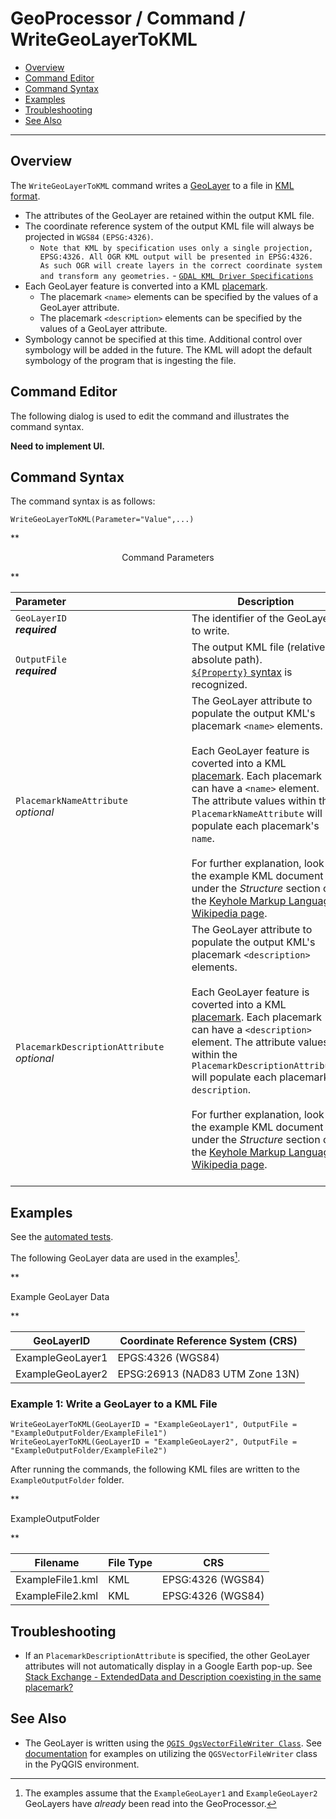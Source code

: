 # GeoProcessor / Command / WriteGeoLayerToKML #

* [Overview](#overview)
* [Command Editor](#command-editor)
* [Command Syntax](#command-syntax)
* [Examples](#examples)
* [Troubleshooting](#troubleshooting)
* [See Also](#see-also)

-------------------------

## Overview ##

The `WriteGeoLayerToKML` command writes a [GeoLayer](../../introduction/introduction.md#geolayer) to a file in [KML format](../../spatial-data-format-ref/KML/KML.md).

* The attributes of the GeoLayer are retained within the output KML file. 
* The coordinate reference system of the output KML file will always be projected in `WGS84` `(EPSG:4326)`. 
	* `Note that KML by specification uses only a single projection, EPSG:4326. All OGR KML output will be presented in EPSG:4326. As such OGR will create layers in the correct coordinate system and transform any geometries.` - [`GDAL KML Driver Specifications`](http://www.gdal.org/drv_kml.html)
* Each GeoLayer feature is converted into a KML [placemark](https://developers.google.com/kml/documentation/kmlreference#description_146).
	* The placemark `<name>` elements can be specified by the values of a GeoLayer attribute.
	* The placemark `<description>` elements can be specified by the values of a GeoLayer attribute.
* Symbology cannot be specified at this time. Additional control over symbology will be added in the future. The KML will adopt the default symbology of the program that is ingesting the file. 

## Command Editor ##

The following dialog is used to edit the command and illustrates the command syntax.

**Need to implement UI.**

## Command Syntax ##

The command syntax is as follows:

```text
WriteGeoLayerToKML(Parameter="Value",...)
```
**<p style="text-align: center;">
Command Parameters
</p>**

|**Parameter**&nbsp;&nbsp;&nbsp;&nbsp;&nbsp;&nbsp;&nbsp;&nbsp;&nbsp;&nbsp;&nbsp;&nbsp;&nbsp;&nbsp;&nbsp;&nbsp;&nbsp;&nbsp;&nbsp;&nbsp;&nbsp;&nbsp;&nbsp;&nbsp;&nbsp;&nbsp;&nbsp;&nbsp;&nbsp;&nbsp;&nbsp;&nbsp;&nbsp;&nbsp;&nbsp;&nbsp;&nbsp;&nbsp;&nbsp;&nbsp;&nbsp;&nbsp;&nbsp;| **Description** | **Default**&nbsp;&nbsp;&nbsp;&nbsp;&nbsp;&nbsp;&nbsp;&nbsp;&nbsp;&nbsp;&nbsp;&nbsp;&nbsp;&nbsp;&nbsp;&nbsp; |
| --------------|-----------------|----------------- |
| `GeoLayerID` <br>  **_required_**| The identifier of the GeoLayer to write.| None - must be specified. |
| `OutputFile` <br> **_required_**| The output KML file (relative or absolute path). <br> [`${Property}` syntax](../../introduction/introduction.md#geoprocessor-properties-property) is recognized. | None - must be specified. |  
|`PlacemarkNameAttribute`<br> *optional*| The GeoLayer attribute to populate the output KML's placemark `<name>` elements. <br><br> Each GeoLayer feature is coverted into a KML [placemark](https://developers.google.com/kml/documentation/kmlreference#description_146). Each placemark can have a `<name>` element. The attribute values within the `PlacemarkNameAttribute` will populate each placemark's `name`. <br><br> For further explanation, look at the example KML document under the *Structure* section of the [Keyhole Markup Language Wikipedia page](https://en.wikipedia.org/wiki/Keyhole_Markup_Language#Structure).|The output KML placemarks will not have a `<name>` element.|
|`PlacemarkDescriptionAttribute`<br> *optional*|The GeoLayer attribute to populate the output KML's placemark `<description>` elements. <br><br> Each GeoLayer feature is coverted into a KML [placemark](https://developers.google.com/kml/documentation/kmlreference#description_146). Each placemark can have a `<description>` element. The attribute values within the `PlacemarkDescriptionAttribute` will populate each placemark's `description`. <br><br> For further explanation, look at the example KML document under the *Structure* section of the [Keyhole Markup Language Wikipedia page](https://en.wikipedia.org/wiki/Keyhole_Markup_Language#Structure). <br><br>  | The output KML placemarks will not have a `<description>` element.|
 

## Examples ##

See the [automated tests](https://github.com/OpenWaterFoundation/owf-app-geoprocessor-python-test/tree/master/test/commands/WriteGeoLayerToKML).

The following GeoLayer data are used in the examples[^1]. 
[^1]: The examples assume that the `ExampleGeoLayer1` and `ExampleGeoLayer2` GeoLayers have *already* been read into the GeoProcessor.

**<p style="text-align: left;">
Example GeoLayer Data
</p>**

|GeoLayerID|Coordinate Reference System (CRS)|
| ---- | ----|
| ExampleGeoLayer1  | EPGS:4326	(WGS84) |
| ExampleGeoLayer2	| EPSG:26913 (NAD83 UTM Zone 13N) |

### Example 1: Write a GeoLayer to a KML File ###

```
WriteGeoLayerToKML(GeoLayerID = "ExampleGeoLayer1", OutputFile = "ExampleOutputFolder/ExampleFile1")
WriteGeoLayerToKML(GeoLayerID = "ExampleGeoLayer2", OutputFile = "ExampleOutputFolder/ExampleFile2")
```

After running the commands, the following KML files are written to the `ExampleOutputFolder` folder. 

**<p style="text-align: left;">
ExampleOutputFolder
</p>**

|Filename|File Type|CRS|
|------|---|---|
|ExampleFile1.kml|KML|EPSG:4326	(WGS84)|
|ExampleFile2.kml|KML|EPSG:4326	(WGS84)|


## Troubleshooting ##

- If an `PlacemarkDescriptionAttribute` is specified, the other GeoLayer attributes will not automatically display in a Google Earth pop-up. See [Stack Exchange - ExtendedData and Description coexisting in the same placemark?](https://gis.stackexchange.com/questions/157964/extendeddata-and-description-coexisting-in-the-same-placemark) 

## See Also ##

- The GeoLayer is written using the [`QGIS QgsVectorFileWriter Class`](https://qgis.org/api/classQgsVectorFileWriter.html). See [documentation](https://docs.qgis.org/2.14/en/docs/pyqgis_developer_cookbook/vector.html#writing-vector-layers) for examples on utilizing the `QGSVectorFileWriter` class in the PyQGIS environment.
